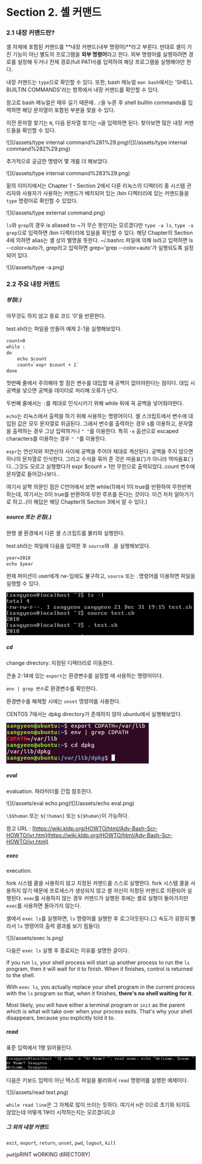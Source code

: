 # Section 2. 셸 커맨드

### 2.1 내장 커맨드란?

셸 자체에 포함된 커맨드를 **내장 커맨드\(내부 명령어\)**라고 부른다. 반대로 셸이 가진 기능이 아닌 별도의 프로그램을 **외부 명령어**라고 한다. 외부 명령어를 실행하려면 경로를 설정해 두거나 전체 경로\(full PATH\)를 입력하여 해당 프로그램을 실행해야만 한다.

내장 커맨드는 `type`으로 확인할 수 있다. 또한, bash 메뉴얼 `man bash`에서는 'SHELL BUILTIN COMMANDS'라는 항목에서 내장 커맨드를 확인할 수 있다.

참고로 bash 메뉴얼은 매우 길기 때문에.. `/`을 누른 후 shell builtin commands를 입력하면 해당 문자열이 포함된 부분을 찾을 수 있다.

이전 문자열 찾기는 `N`, 다음 문자열 찾기는 `n`을 입력하면 된다. 찾아보면 많은 내장 커맨드들을 확인할 수 있다.

![](/assets/type internal command%281%29.png)![](/assets/type internal command%282%29.png)

추가적으로 궁금한 명령어 몇 개를 더 해보았다.

![](/assets/type internal command%283%29.png)

밑의 이미지에서는 Chapter 1 - Section 2에서 다룬 리눅스의 디렉터리 중 시스템 관리자와 사용자가 사용하는 커맨드가 배치되어 있는 /bin 디렉터리에 있는 커맨드들을 `type` 명령어로 확인할 수 있었다.

![](/assets/type external command.png)

`ls`와 `grep`의 경우 is aliased to ~가 무슨 뜻인지는 모르겠다만 `type -a ls`, `type -a grep`으로 입력하면 /bin 디렉터리에 있음을 확인할 수 있다. 해당 Chapter의 Section 4에 의하면 alias는 셸 상의 별명을 뜻한다. ~/.bashrc 파일에 의해 ls라고 입력하면 ls --color=auto가, grep라고 입력하면 grep='grep --color=auto'가 실행되도록 설정되어 있다.

![](/assets/type -a.png)

### 2.2 주요 내장 커맨드

##### 쌍점\(:\)

아무것도 하지 않고 종료 코드 '0'을 반환한다.

test.sh라는 파일을 만들어 예제 2-1을 실행해보았다.

    count=0
    while :
    do
        echo $count
        count=`expr $count + 1`
    done

첫번째 줄에서 주의해야 할 점은 변수를 대입할 때 공백이 없어야한다는 점이다. 대입 시 공백을 넣으면 공백을 데이터로 처리해 오류가 난다.

두번째 줄에서는 `:`를 제대로 인식시키기 위해 while 뒤에 꼭 공백을 넣어줘야한다.

`echo`는 리눅스에서 출력을 하기 위해 사용하는 명령어이다. 셸 스크립트에서 변수에 대입된 값은 모두 문자열로 취급된다. 그래서 변수를 출력하는 경우 `$`를 이용하고, 문자열을 출력하는 경우 그냥 입력하거나 `" "`를 이용한다. 특히 `-e` 옵션으로 escaped characters를 이용하는 경우 `" "`를 이용한다.

`expr`는 연산자와 피연산자 사이에 공백을 주어야 제대로 계산된다. 공백을 주지 않으면 하나의 문자열로 인식한다. 그리고 수식을 묶어 준 것은 따옴표\('\)가 아니라 역따옴표\(\`\)다..그것도 모르고 실행했다가 expr $count + 1만 무한으로 출력되었다..count 변수에 문자열로 들어갔나보다..

여기서 살짝 의문인 점은 C언어에서 보면 while\(1\)에서 1이 true를 반환하여 무한반복하는데, 여기서는 0이 true를 반환하여 무한 루프를 돈다는 것이다. 이건 차차 알아가기로 하고..\(이 해답은 해당 Chapter의 Section 3에서 알 수 있다.\)

##### source 또는 온점\(.\)

현행 셸 환경에서 다른 셸 스크립트를 불러와 실행한다.

test.sh라는 파일에 다음을 입력한 후 `source`와 `.`을 실행해보았다.

```
year=2018
echo $year
```

현재 퍼미션이 user에게 rw-임에도 불구하고, `source` 또는 `.`명령어를 이용하면 파일을 실행할 수 있다.

![](/assets/source.png)

##### cd

change directory. 지정된 디렉터리로 이동한다.

콘솔 2-14에 있는 `export`는 환경변수를 설정할 때 사용하는 명령어이다.

`env | grep 변수`로 환경변수를 확인한다.

환경변수를 해제할 시에는 `unset` 명령어를 사용한다.

CENTOS 7에서는 dpkg directory가 존재하지 않아 ubuntu에서 실행해보았다.

![](/assets/cd.png)

##### eval

evaluation. 파라미터를 간접 참조한다.

![](/assets/eval echo.png)![](/assets/echo eval.png)

`\$$human` 또는 `${!human}` 또는 `${$human}`이 가능하다.

참고 URL : [https://wiki.kldp.org/HOWTO/html/Adv-Bash-Scr-HOWTO/ivr.htm](https://wiki.kldp.org/HOWTO/html/Adv-Bash-Scr-HOWTO/ivr.html)

##### exec

execution.

fork 시스템 콜을 사용하지 않고 지정된 커맨드를 스스로 실행한다. fork 시스템 콜을 사용하지 않기 때문에 프로세스가 생성되지 않고 셸 자신이 지정된 커맨드로 치환되어 실행된다. `exec`를 사용하지 않는 경우 커맨드가 실행된 후에는 셸로 실행이 돌아가지만 `exec`를 사용하면 돌아가지 않는다.

셸에서 `exec ls`를 실행하면, `ls` 명령어를 실행한 후 로그아웃된다.\(그 속도가 굉장히 빨라서 `ls` 명령어의 출력 결과를 보기 힘들다\)

![](/assets/exec ls.png)

다음은 `exec ls` 실행 후 종료되는 이유를 설명한 글이다.

If you run `ls`, your shell process will start up another process to run the  `ls` program, then it will wait for it to finish. When it finishes, control is returned to the shell.

With `exec ls`, you actually replace your shell program in the current process with the `ls` program so that, when it finishes, **there's no shell waiting for it**.

Most likely, you will have either a terminal program or `init` as the parent which is what will take over when your process exits. That's why your shell disappears, because you explicitly told it to.

##### read

표준 입력에서 1행 읽어들인다.

![](/assets/read.png)

다음은 키보드 입력이 아닌 텍스트 파일을 불러와서 `read` 명령어를 실행한 예제이다.

![](/assets/read text.png)

`while read line`은 그 자체로 많이 쓰이는 듯하다. 여기서 n은 0으로 초기화 되지도 않았는데 어떻게 1부터 시작하는지는 모르겠다0\_0

##### 그 외의 내장 커맨드

`exit`, `export`, `return`, `unset`, `pwd`, `logout`, `kill`

`pwd`\(pRINT wORKING dIRECTORY\)

